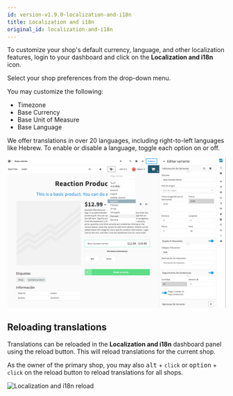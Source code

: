 ```yaml
---
id: version-v1.9.0-localization-and-i18n
title: Localization and i18n
original_id: localization-and-i18n
---
```

    
To customize your shop's default currency, language, and other localization features, login to your dashboard and click on the <i class="font-icon fa fa-language"></i> **Localization and i18n** icon.

Select your shop preferences from the drop-down menu.

You may customize the following:

- Timezone
- Base Currency
- Base Unit of Measure
- Base Language

We offer translations in over 20 languages, including right-to-left languages like Hebrew. To enable or disable a language, toggle each option on or off.

![Changing currency and language on Reaction](/assets/admin-localization.png)

## Reloading translations

Translations can be reloaded in the **Localization and i18n** dashboard panel using the reload button. This will reload translations for the current shop.

As the owner of the primary shop, you may also <kbd>alt</kbd> + `click` or <kbd>option</kbd> + `click` on the reload button to reload translations for all shops.

![](/assets/admin-i18n-reload.png "Localization and i18n reload")
